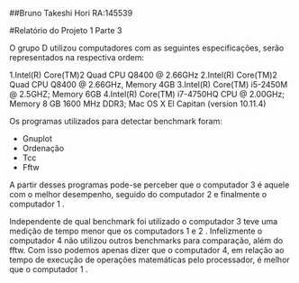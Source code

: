##Bruno Takeshi Hori        RA:145539

#Relatório do Projeto 1 Parte 3

O grupo D utilizou computadores com as seguintes especificações, serão representados na respectiva ordem:

1.Intel(R) Core(TM)2 Quad CPU    Q8400  @ 2.66GHz
2.Intel(R) Core(TM)2 Quad CPU    Q8400  @ 2.66GHz, Memory 4GB
3.Intel(R) Core(TM) i5-2450M @ 2.5GHZ; Memory 6GB
4.Intel(R) Core(TM) i7-4750HQ CPU @ 2.00GHz; Memory 8 GB 1600 MHz DDR3; Mac OS X El Capitan (version 10.11.4)

Os programas utilizados para detectar benchmark foram:

* Gnuplot
* Ordenação
* Tcc
* Fftw

A partir desses programas pode-se perceber que o computador 3 é aquele com o melhor desempenho, seguido do computador 2 e finalmente o computador 1 .

Independente de qual benchmark foi utilizado o computador 3 teve uma medição de tempo menor que os computadors 1 e 2 .
Infelizmente o computador 4 não utilizou outros benchmarks para comparação, além do fftw. 
Com isso podemos apenas dizer que o computador 4, em relação ao tempo de execução de operações matemáticas pelo processador, é melhor que o computador 1 .

